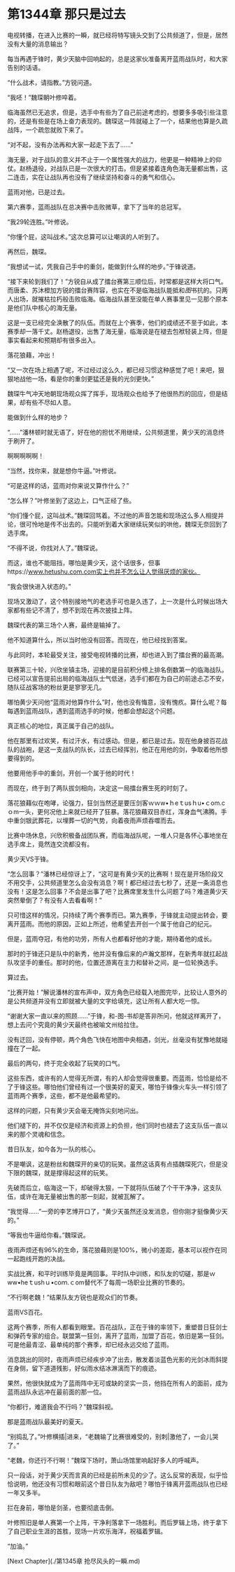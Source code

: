 # 第1344章 那只是过去

电视转播，在进入比赛的一瞬，就已经将特写镜头交到了公共频道了，但是，居然没有大量的消息输出？

每当再遇于锋时，黄少天脑中回响起的，总是这家伙准备离开蓝雨战队时，和大家告别的话语。

“什么战术，请指教。”方锐问道。

“我呸！”魏琛朝叶修啐着。

临海虽然已无追求，但是，选手中有些为了自己前途考虑的，想要多多吸引些注意的，还是有些是在场上奋力表现的。魏琛这一阵就碰上了一个，结果他也算是久疏战阵，一个疏忽就败下来了。

“对不起，没有办法再和大家一起走下去了……”

海无量，对于战队的意义并不止于一个属性强大的战力，他更是一种精神上的仰仗。赵杨退役，对战队已是一次很大的打击。但是紧接着连角色海无量都出售，这二连击，实在让战队再也没有了继续坚持和奋斗的勇气和信心。

蓝雨对他，已是过去。

第六赛季，蓝雨战队在总决赛中击败微草，拿下了当年的总冠军。

“我29轮连胜。”叶修说。

“你懂个屁，这叫战术。”这次总算可以让嘲讽的人听到了。

再然后，魏琛。

“我想试一试，凭我自己手中的重剑，能做到什么样的地步。”于锋说道。

“接下来轮到我们了！”方锐自从成了擂台赛第三顺位后，时常都是这样大将口气。而唐柔、苏沐橙加方锐的擂台赛阵容，也实在不是临海战队能抵和*图*书抗的。只两人出场，就摧枯拉朽般击败临海。临海战队甚至没能在单人赛事里见一见那个原本是他们队中核心的海无量。

这是一支已经完全涣散了的队伍。而就在上个赛季，他们的成绩还不至于如此，本赛季却一落千丈。赵杨退役，出售了海无量，临海说是在褪去包袱轻装上阵，但是事实看起来和预期却有很多出入。

落花狼藉，冲出！

“又一次在场上相遇了呢，不过经过这么久，都已经习惯这种感觉了吧！来吧，狠狠地战他一场，看是你的重剑更猛还是我的光剑更快。”

魏琛牛气冲天地朝现场观众挥了挥手，现场观众也给予了他很热烈的回应，但是结果，却有些不尽如人意。

能做到什么样的地步？

“……”潘林顿时就无语了，好在他的担忧不用继续，公共频道里，黄少天的消息终于刷开了。

啊啊啊啊啊！

“当然，找你来，就是想你牛逼。”叶修说。

“可是这样的话，蓝雨对你来说又算作什么？”

“怎么样？”叶修坐到了这边上，口气正经了些。

“你们懂个屁，这叫战术。”魏琛回骂着。不过他的声音怎能和现场这么多人相提并论，很可怜地是传不出去的。只能听到着大家继续玩笑似的哄他，魏琛无奈回到了选手席。

“不得不说，你找对人了。”魏琛说。

而这，谁也不能阻挡，哪怕是黄少天，这个话很多，但事https://www.hetushu.com.com实上也并不怎么让人觉得厌烦的家伙。

“我会很快进入状态的。”

现场又激动了，这个特别接地气的老选手可也是久违了，上一次是什么时候出场大家都有些记不清了，想不到现在再次披挂上阵。

魏琛代表的第三场个人赛，最终是输掉了。

他不知道算什么，所以当时他没有回答。而现在，他已经找到答案。

与此同时，本轮最受关注，接受电视转播的比赛，却也进入到了擂台赛的最高潮。

联赛第三十轮，兴欣坐镇主场，迎接的是目前积分榜上排名倒数第一的临海战队。已经可以宣告提前出局的临海战队士气低迷，选手们都在为自己的前途忐忑不安，随队征战客场的粉丝更是寥寥无几。

哪怕黄少天问他“蓝雨对他算作什么”时，他也没有悔意，没有愧疚。算什么呢？每每遇到蓝雨战队，遇到蓝雨选手的时候，他都会想起这个问题。

真正核心的地位，真正属于自己的战队。

他在那里有过欢笑，有过汗水，有过感动。但是，都已是过去。现在他身披百花战队的战袍，是这一支战队的队长，过去已经挥别，他正在用他的剑，争取着他所想要得到的。

他要用他手中的重剑，开创一个属于他的时代！

而现在，终于到了两队拔剑相向，决定这一局擂台赛生死的时刻了。

落花狼藉似在咆哮，论强力，狂剑当然还是要压剑客ｗｗw•ｈeｔusｈu•ｃom.cｏm一头，更何况他上来就已经开了狂暴。落花狼藉双目赤红，浑身血气沸腾。手中重剑银武葬花，以埋葬一切的气势，向着夜雨声烦吞噬而去。

比赛中场休息，兴欣积极备战团队赛，而临海战队呢，一堆人只是各怀心事地坐在选手席上，竟然连交流都没有。

黄少天VS于锋。

“怎么回事？”潘林已经惊讶上了，“这可是有黄少天的比赛啊！现在是开场阶段又不用交手，公共频道里怎么会没有消息？啊！都已经过去七秒了，还是一条消息也没有！这是怎么回事？不会是出事了吧？比赛席里发生什么问题了吗？难道黄少天突然晕倒了？有没有人去看看啊！”

只可惜这样的情况，只持续了两个赛季而已。第九赛季，于锋就主动提出转会，要离开蓝雨。而他的原因，正如上所述，他希望去开创一个属于他自己的纪元。

但是，蓝雨夺冠，有他的功劳，所有人也都看好他的才能，期待着他的成长。

那时的于锋还只是队中的新秀，他并没有像后来的卢瀚文那样，在新秀年就扛起战队攻坚手的重任。那时的他，位置还游离在主力和替补之间，是一位轮换选手。

算过去。

“比赛开始！”解说潘林的宣布声中，双方角色已经载入地图完毕，比较让人意外的是公共频道并没有立即就被大量的文字给填充，这让所有人都大吃一惊。

“谢谢大家一直以来的照顾……”于锋，和-图-书却是答非所问，他就这样离开了，想上去问个究竟的黄少天最终也被喻文州给拉住。

没有迂回，没有停顿，两个角色飞快在地图中央相遇，剑光，丝毫没有犹豫地就碰撞在了一起。

最后的两句，终于完全收起了玩笑的口气。

这些东西，或许有的人觉得无所谓，有的人却会觉得很重要。而蓝雨，恰恰是给不了于锋这些。哪怕他们曾经有过一个很美好的夏天，哪怕于锋像火车头一样引领了蓝雨两个赛季，这些，都不是他最希望的。

这样的问题，只有黄少天会毫无掩饰尖刻地问出。

他们褪下的，并不仅仅是经济和资源上的负担，他们同时也褪去了这支队伍一直以来的那个灵魂和信念。

昔日队友，如今各为一队的核心。

不是嘲讽，这是粉丝和魏琛开的亲切的玩笑。虽然这话真有点插魏琛死穴，但是没下限的魏琛，就是撑得起这样的玩笑。

先破而后立，临海这一下，却破得太狠，一下就将队伍破了个干干净净，这支队伍，或许在海无量被出售的那一刻起，就被瓦解了。

“我觉得……”一旁的李艺博开口了，“黄少天虽然还没发消息，但你刚才挺像黄少天的。”

“等我也牛逼给你看。”魏琛说。

夜雨声烦还有96%的生命，落花狼藉则是100%，微小的差距，基本可以视作在同一起跑线开跑的决战。

实战比赛，和平时训练毕竟是两回事。平时队中训练，和队友的切磋，那是ｗww•heｔushｕ•coｍ.ｃom替代不了每周一场职业比赛的节奏的。

“不行啊老魏！”结果队友方锐也是观众们的节奏。

蓝雨VS百花。

这两个赛季，所有人都看到眼里。百花战队，正在于锋的率领下，重塑昔日狂剑士和弹药专家的组合。联盟第一狂剑，离开了蓝雨，加盟了百花，依旧是第一狂剑。可是他最青涩、最单纯的那个赛季，却已经永远交给了蓝雨。

消息跳出的同时，夜雨声烦已经疾步冲了出去，散发着淡蓝色光影的光剑冰雨斜提在身侧，留下道道残影，好似雨水结冰淋漓而下的痕迹。

果然，他很快就成为了蓝雨阵中无可或缺的坚实一员，他挡在所有人的面前，成为蓝雨战队永远冲在最前面的那一位。

“你都行，难道我会不行吗？”魏琛斜视。

那是蓝雨战队最美好的夏天。

“别捣乱了。”叶修横插|进来，“老魏输了比赛很难受的，别刺|激他了，一会儿哭了。”

“老魏，你还行不行啊！”魏琛下场时，萧山场馆里响起好多人的呼喊声。

只一段话，对于黄少天而言真的已经是前所未见的少了。这么反常的表现，似乎恰恰说明，他还没有习惯和眼前这个昔日队友为敌吧？哪怕于锋离开蓝雨战队也已经一年又多半。

拦在身前，哪怕是剑圣，也要彻底击倒。

叶修照旧是单人赛第一个上阵，干净利落拿下一场胜利。而后罗辑上场，终于拿下了自己职业生涯的首胜，现场一片欢乐海洋，祝福着罗辑。

“加油。”



[Next Chapter](./第1345章 抢尽风头的一瞬.md)